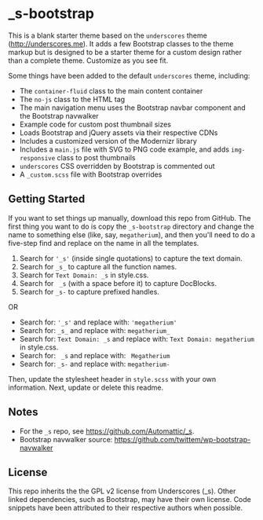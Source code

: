 _s-bootstrap
============

This is a blank starter theme based on the `underscores` theme (http://underscores.me). It adds a few Bootstrap classes to the theme markup but is designed to be a starter theme for a custom design rather than a complete theme. Customize as you see fit.

Some things have been added to the default `underscores` theme, including:

* The `container-fluid` class to the main content container
* The `no-js` class to the HTML tag
* The main navigation menu uses the Bootstrap navbar component and the Bootstrap navwalker
* Example code for custom post thumbnail sizes
* Loads Bootstrap and jQuery assets via their respective CDNs
* Includes a customized version of the Modernizr library
* Includes a `main.js` file with SVG to PNG code example, and adds `img-responsive` class to post thumbnails
* `underscores` CSS overridden by Bootstrap is commented out
* A `_custom.scss` file with Bootstrap overrides

Getting Started
---------------

If you want to set things up manually, download this repo from GitHub. The first thing you want to do is copy the `_s-bootstrap` directory and change the name to something else (like, say, `megatherium`), and then you'll need to do a five-step find and replace on the name in all the templates.

1. Search for `'_s'` (inside single quotations) to capture the text domain.
2. Search for `_s_` to capture all the function names.
3. Search for `Text Domain: _s` in style.css.
4. Search for <code>&nbsp;_s</code> (with a space before it) to capture DocBlocks.
5. Search for `_s-` to capture prefixed handles.

OR

* Search for: `'_s'` and replace with: `'megatherium'`
* Search for: `_s_` and replace with: `megatherium_`
* Search for: `Text Domain: _s` and replace with: `Text Domain: megatherium` in style.css.
* Search for: <code>&nbsp;_s</code> and replace with: <code>&nbsp;Megatherium</code>
* Search for: `_s-` and replace with: `megatherium-`

Then, update the stylesheet header in `style.scss` with your own information. Next, update or delete this readme.

Notes
-----
* For the `_s` repo, see https://github.com/Automattic/_s.
* Bootstrap navwalker source: https://github.com/twittem/wp-bootstrap-navwalker

License
-------
This repo inherits the the GPL v2 license from Underscores (_s). Other linked dependencies, such as Bootstrap, may have their own license. Code snippets have been attributed to their respective authors when possible.  
